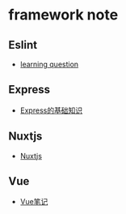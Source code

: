 # framework note

Eslint    
-------------------------------------------------------------
- [learning question](./eslint%20/learning_question.md)


Express    
-------------------------------------------------------------
- [Express的基础知识](./Express/basicExpress.md)


Nuxtjs      
-------------------------------------------------------------
- [Nuxtjs](./nuxtjs/basic.md)

Vue     
--------------------------------------------------------------
- [Vue笔记](./vue/vue.md)
